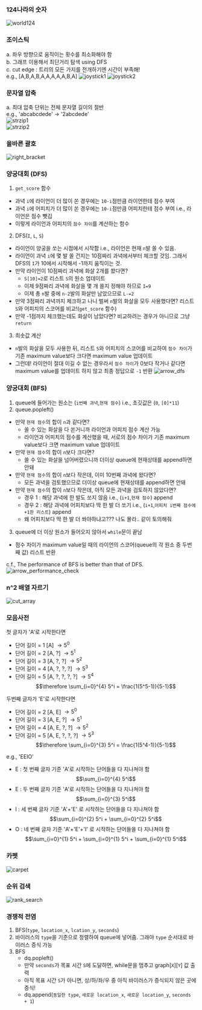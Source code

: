 ### 124나라의 숫자
![world124](./img/world124.jpg)

### 조이스틱  
  a. 좌우 방향으로 움직이는 횟수를 최소화해야 함  
  b. 그래프 이용해서 최단거리 탐색 using DFS  
  c. cut edge : 트리의 모든 가지를 전개하기엔 시간이 부족해!  
  e.g., [A,B,A,B,A,A,A,A,A,B,A]
![joystick1](./img/joystick1.jpg)
![joystick2](./img/joystick2.jpg)

### 문자열 압축  
  a. 최대 압축 단위는 전체 문자열 길이의 절반  
  e.g., 'abcabcdede' -> '2abcdede'  
![strzip1](./img/strzip1.jpg)  
![strzip2](./img/strzip2.jpg)

### 올바른 괄호
![right_bracket](./img/right_bracket.jpeg)

### 양궁대회 (DFS)
1. `get_score` 함수
  - 과녁 `i`에 라이언이 더 많이 쏜 경우에는 `10-i`점만큼 라이언한테 점수 부여
  - 과녁 `i`에 어피치가 더 많이 쏜 경우에는 `10-i`점만큼 어피치한테 점수 부여 i.e., 라이언은 점수 뺏김
  - 이렇게 라이언과 어피치의 `점수 차이`를 계산하는 함수
2. DFS(`I`, `L`, `S`)
  - 라이언이 양궁을 쏘는 시점에서 시작함 i.e., 라이언은 현재 `n`발 쏠 수 있음.
  - 라이언이 과녁 `i`에 몇 발 쏠 건지는 10점짜리 과녁에서부터 체크할 것임. 그래서 DFS의 `I`가 10에서 시작해서 -1까지 움직이는 것.
  - 만약 라이언이 10점짜리 과녁에 화살 2개를 쐈다면?
    * `S[10]=2`로 리스트 `S`의 원소 업데이트
    * 이제 9점짜리 과녁에 화살을 몇 개 쏠지 정해야 하므로 `I=9`
    * 이제 총 `n`발 중에 `n-2`발의 화살만 남았으므로 `L-=2`
  - 만약 3점짜리 과녁까지 체크하고 나니 벌써 `n`발의 화살을 모두 사용했다면? 리스트 `S`와 어피치의 스코어를 비교!(`get_score` 함수)
  - 만약 -1점까지 체크했는데도 화살이 남았다면? 비교하려는 경우가 아니므로 그냥 `return`
3. 최솟값 계산
  - `n`발의 화살을 모두 사용한 뒤, 리스트 `S`와 어피치의 스코어를 비교하여 `점수 차이`가 기존 maximum value보다 크다면 maximum value 업데이트
  - 그런데! 라이언이 절대 이길 수 없는 경우라서 `점수 차이`가 0보다 작거나 같다면 maximum value를 업데이트 하지 않고 최종 정답으로 `-1` 반환
![arrow_dfs](./img/arrow_dfs.jpeg)

### 양궁대회 (BFS)
1. queue에 들어가는 원소는 (`i번째 과녁`,`현재 점수`) i.e., 초깃값은 (`0`, `[0]*11`)
2. queue.popleft()
  - 만약 `현재 점수`의 합이 `n`과 같다면?
    * 쏠 수 있는 화살을 다 쏜거니까 라이언과 어피치 점수 계산 가능
    * 라이언과 어피치의 점수를 계산했을 때, 서로의 점수 차이가 기존 maximum value보다 크면 maximum value 업데이트
  - 만약 `현재 점수`의 합이 `n`보다 크다면?
    * 쏠 수 있는 화살을 넘어버렸으니까 더이상 queue에 현재상태를 append하면 안돼
  - 만약 `현재 점수`의 합이 `n`보다 작은데, 이미 10번째 과녁에 왔다면?
    * 모든 과녁을 검토했으므로 더이상 queue에 현재상태를 append하면 안돼
  - 만약 `현재 점수`의 합이 `n`보다 작은데, 아직 모든 과녁을 검토하지 않았다면?
    * 경우 1 : 해당 과녁에 한 발도 쏘지 않음 i.e., (`i+1`,`현재 점수`) append
    * 경우 2 : 해당 과녁에 어피치보다 딱 한 발 더 쏘기 i.e., (`i+1`,`어피치 i번째 점수에 +1한 리스트`) append
    * 왜 어피치보다 딱 한 발 더 쏴야하냐고??? 나도 몰라.. 같이 토의해줘
3. queue에 더 이상 원소가 들어오지 않아서 `while`문이 끝남
  - 점수 차이가 maximum value일 때의 라이언의 스코어(queue의 각 원소 중 두번째 값) 리스트 반환  

c.f., The performance of BFS is better than that of DFS.
![arrow_performance_check](./img/arrow_performance_check.jpeg)

### n^2 배열 자르기
![cut_array](./img/cut_array.jpg)

### 모음사전
첫 글자가 'A'로 시작한다면
- 단어 길이 = 1 [A] $\rightarrow 5^0$
- 단어 길이 = 2 [A, ?] $\rightarrow 5^1$
- 단어 길이 = 3 [A, ?, ?] $\rightarrow 5^2$
- 단어 길이 = 4 [A, ?, ?, ?] $\rightarrow 5^3$
- 단어 길이 = 5 [A, ?, ?, ?, ?] $\rightarrow 5^4$
$$\therefore \sum_{i=0}^{4} 5^i = \frac{1(5^5-1)}{5-1}$$

두번째 글자가 'E'로 시작한다면
- 단어 길이 = 2 [A, E] $\rightarrow 5^0$
- 단어 길이 = 3 [A, E, ?] $\rightarrow 5^1$
- 단어 길이 = 4 [A, E, ?, ?] $\rightarrow 5^2$
- 단어 길이 = 5 [A, E, ?, ?, ?] $\rightarrow 5^3$
$$\therefore \sum_{i=0}^{3} 5^i = \frac{1(5^4-1)}{5-1}$$

e.g., 'EEIO'
- E : 첫 번째 글자 기준 'A'로 시작하는 단어들을 다 지나쳐야 함
$$\sum_{i=0}^{4} 5^i$$
- E : 두 번째 글자 기준 'A'로 시작하는 단어들을 다 지나쳐야 함
$$\sum_{i=0}^{3} 5^i$$
- I : 세 번째 글자 기준 'A'+'E' 로 시작하는 단어들을 다 지나쳐야 함
$$\sum_{i=0}^{2} 5^i + \sum_{i=0}^{2} 5^i$$
- O : 네 번째 글자 기준 'A'+'E'+'I' 로 시작하는 단어들을 다 지나쳐야 함
$$\sum_{i=0}^{1} 5^i + \sum_{i=0}^{1} 5^i + \sum_{i=0}^{1} 5^i$$

### 카펫
![carpet](./img/carpet.jpeg)

### 순위 검색
![rank_search](./img/rank_search.jpeg)

### 경쟁적 전염
1. BFS(`type`, `location_x`, `lcation_y`, `seconds`)
2. 바이러스의 `type`을 기준으로 정렬하여 queue에 넣어줌. 그래야 `type` 순서대로 바이러스 증식 가능
3. BFS
    - dq.popleft()
    - 만약 `seconds`가 목표 시간 `S`에 도달하면, while문을 멈추고 graph\[`X`]\[`Y`] 값 출력
    - 아직 목표 시간 `S`가 아니면, 상/하/좌/우 중 아직 바이러스가 증식되지 않은 곳에 증식!
    - dq.append(`동일한 type`, `새로운 location_x`, `새로운 location_y`, `seconds + 1`)
